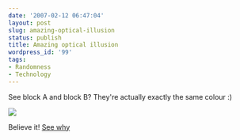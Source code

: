 ```yaml
---
date: '2007-02-12 06:47:04'
layout: post
slug: amazing-optical-illusion
status: publish
title: Amazing optical illusion
wordpress_id: '99'
tags:
- Randomness
- Technology
---
```


See block A and block B? They're actually exactly the same colour :)

![](http://web.mit.edu/persci/people/adelson/images/checkershadow/checkershadow_illusion4med.jpg)

Believe it! [See why](http://web.mit.edu/persci/people/adelson/checkershadow_illusion.html)

